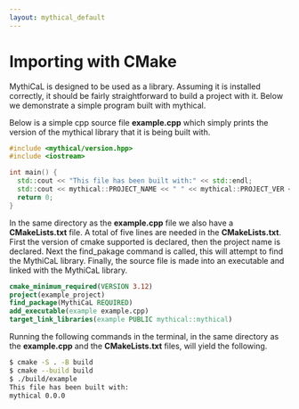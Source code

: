 ```yaml
---
layout: mythical_default
--- 
```


# Importing with CMake

MythiCaL is designed to be used as a library. Assuming it is installed correctly, it should be fairly straightforward to build a project with it. Below we demonstrate a simple program built with mythical. 

Below is a simple cpp source file **example.cpp** which simply prints the version of the mythical library that it is being built with.

```c++
#include <mythical/version.hpp>
#include <iostream>

int main() {
  std::cout << "This file has been built with:" << std::endl;
  std::cout << mythical::PROJECT_NAME << " " << mythical::PROJECT_VER << std::endl;
  return 0;
}
```

In the same directory as the **example.cpp** file we also have a **CMakeLists.txt** file. A total of five lines are needed in the **CMakeLists.txt**. First the version of cmake supported is declared, then the project name is declared. Next the find_pakage command is called, this will attempt to find the MythiCaL library. Finally, the source file is made into an executable and linked with the MythiCaL library. 

```CMake
cmake_minimum_required(VERSION 3.12)
project(example_project)
find_package(MythiCaL REQUIRED)
add_executable(example example.cpp)
target_link_libraries(example PUBLIC mythical::mythical)
```

Running the following commands in the terminal, in the same directory as the **example.cpp** and the **CMakeLists.txt** files, will yield the following. 

```bash
$ cmake -S . -B build
$ cmake --build build
$ ./build/example
This file has been built with:
mythical 0.0.0
```
